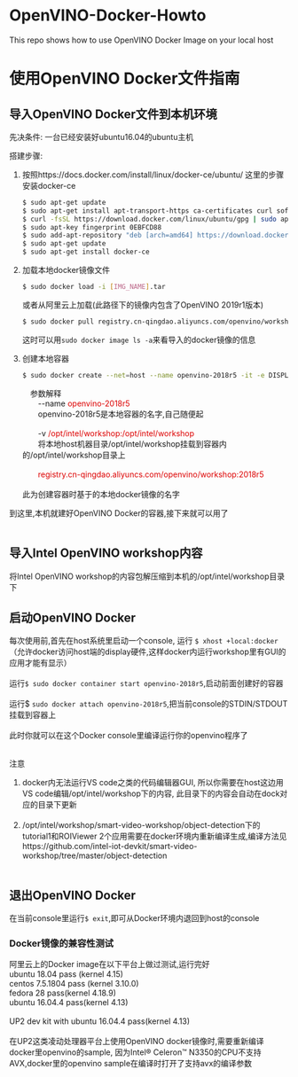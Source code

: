 # OpenVINO-Docker-Howto
This repo shows how to use OpenVINO Docker Image on your local host


使用OpenVINO Docker文件指南
====

## 导入OpenVINO Docker文件到本机环境
先决条件:
一台已经安装好ubuntu16.04的ubuntu主机

搭建步骤:
1. 按照https://docs.docker.com/install/linux/docker-ce/ubuntu/ 这里的步骤安装docker-ce

	```Bash
    $ sudo apt-get update 
    $ sudo apt-get install apt-transport-https ca-certificates curl software-properties-common
    $ curl -fsSL https://download.docker.com/linux/ubuntu/gpg | sudo apt-key add - 
    $ sudo apt-key fingerprint 0EBFCD88
    $ sudo add-apt-repository "deb [arch=amd64] https://download.docker.com/linux/ubuntu $(lsb_release -cs)   stable" 
    $ sudo apt-get update
    $ sudo apt-get install docker-ce 
    ```
2. 加载本地docker镜像文件<br>
    ```Bash
    $ sudo docker load -i [IMG_NAME].tar
    ```
    
    或者从阿里云上加载(此路径下的镜像内包含了OpenVINO 2019r1版本)<br>
    ```Bash
    $ sudo docker pull registry.cn-qingdao.aliyuncs.com/openvino/workshop:2019r1
    ```
    这时可以用`sudo docker image ls -a`来看导入的docker镜像的信息
3. 创建本地容器<br>
	```Bash
    $ sudo docker create --net=host --name openvino-2018r5 -it -e DISPLAY=$DISPLAY --privileged -v /dev:/dev -v /opt/intel/workshop:/opt/intel/workshop registry.cn-qingdao.aliyuncs.com/openvino/workshop:2018r5
    ```
    &ensp;&ensp;参数解释<br>
    &ensp;&ensp;&ensp;&ensp;--name <font color=#dd0000>openvino-2018r5</font><br>
    &ensp;&ensp;&ensp;&ensp;openvino-2018r5是本地容器的名字,自己随便起<br><br>
    &ensp;&ensp;&ensp;&ensp;-v <font color=#dd0000>/opt/intel/workshop:/opt/intel/workshop</font><br>
    &ensp;&ensp;&ensp;&ensp;将本地host机器目录/opt/intel/workshop挂载到容器内的/opt/intel/workshop目录上<br><br>
    &ensp;&ensp;&ensp;&ensp;<font color=#dd0000>registry.cn-qingdao.aliyuncs.com/openvino/workshop:2018r5</font><br><br>
    此为创建容器时基于的本地docker镜像的名字<br>
    
到这里,本机就建好OpenVINO Docker的容器,接下来就可以用了<br><br>

## 导入Intel OpenVINO workshop内容
将Intel OpenVINO workshop的内容包解压缩到本机的/opt/intel/workshop目录下<br>

## 启动OpenVINO Docker
每次使用前,首先在host系统里启动一个console, 运行 `$ xhost +local:docker` （允许docker访问host端的display硬件,这样docker内运行workshop里有GUI的应用才能有显示）<br><br>
运行`$ sudo docker container start openvino-2018r5`,启动前面创建好的容器<br><br>
运行$ `sudo docker attach openvino-2018r5`,把当前console的STDIN/STDOUT挂载到容器上<br><br>
此时你就可以在这个Docker console里编译运行你的openvino程序了<br><br>


注意<br>
1. docker内无法运行VS code之类的代码编辑器GUI, 所以你需要在host这边用VS code编辑/opt/intel/workshop下的内容, 此目录下的内容会自动在dock对应的目录下更新<br><br>
2. /opt/intel/workshop/smart-video-workshop/object-detection下的tutorial1和ROIViewer 2个应用需要在docker环境内重新编译生成,编译方法见https://github.com/intel-iot-devkit/smart-video-workshop/tree/master/object-detection <br><br>


## 退出OpenVINO Docker
在当前console里运行`$ exit`,即可从Docker环境内退回到host的console<br>

### Docker镜像的兼容性测试
阿里云上的Docker image在以下平台上做过测试,运行完好<br>
ubuntu 18.04 pass (kernel 4.15)<br>
centos 7.5.1804 pass (kernel 3.10.0)<br>
fedora 28 pass(kernel 4.18.9)<br>
ubuntu 16.04.4 pass(kernel 4.13)<br><br>
UP2 dev kit with ubuntu 16.04.4 pass(kernel 4.13) <br><br>
在UP2这类凌动处理器平台上使用OpenVINO docker镜像时,需要重新编译docker里openvino的sample, 因为Intel® Celeron™ N3350的CPU不支持AVX,docker里的openvino sample在编译时打开了支持avx的编译参数<br>
